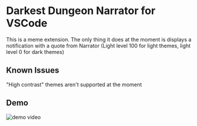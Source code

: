 # Darkest Dungeon Narrator for VSCode

This is a meme extension. The only thing it does at the moment is displays a notification with a quote from Narrator (Light level 100 for light themes, light level 0 for dark themes)
## Known Issues

"High contrast" themes aren't supported at the moment

## Demo

![demo video](assets/demo.gif "demo video")